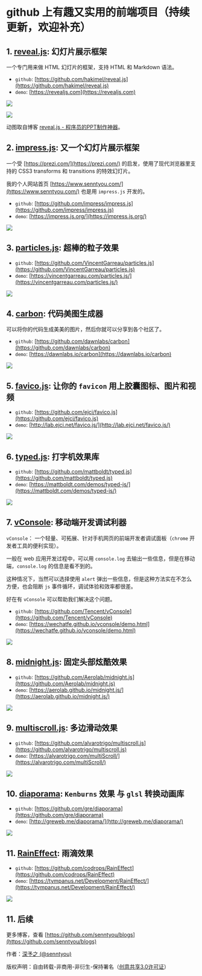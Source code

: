 # github 上有趣又实用的前端项目（持续更新，欢迎补充）

## 1. [reveal.js](https://github.com/hakimel/reveal.js): 幻灯片展示框架

一个专门用来做 HTML 幻灯片的框架，支持 HTML 和 Markdown 语法。

- `github`: [https://github.com/hakimel/reveal.js](https://github.com/hakimel/reveal.js)
- `demo`: [https://revealjs.com](https://revealjs.com)

![](../images/6.png)

![](../images/7.webp)

动图取自博客 [reveal.js - 程序员的PPT制作神器](https://www.jianshu.com/p/b58c365d98c1)。

## 2. [impress.js](https://github.com/impress/impress.js): 又一个幻灯片展示框架

一个受 [https://prezi.com/](https://prezi.com/) 的启发，使用了现代浏览器里支持的 CSS3 transforms 和 transitions 的特效幻灯片。

我的个人网站首页 [https://www.senntyou.com/](https://www.senntyou.com/) 也是用 `impress.js` 开发的。

- `github`: [https://github.com/impress/impress.js](https://github.com/impress/impress.js)
- `demo`: [https://impress.js.org/](https://impress.js.org/)

![](../images/8.png)

## 3. [particles.js](https://github.com/VincentGarreau/particles.js): 超棒的粒子效果

- `github`: [https://github.com/VincentGarreau/particles.js](https://github.com/VincentGarreau/particles.js)
- `demo`: [https://vincentgarreau.com/particles.js/](https://vincentgarreau.com/particles.js/)

![](../images/39.jpg)

## 4. [carbon](https://github.com/dawnlabs/carbon): 代码美图生成器

可以将你的代码生成美美的图片，然后你就可以分享到各个社区了。

- `github`: [https://github.com/dawnlabs/carbon](https://github.com/dawnlabs/carbon)
- `demo`: [https://dawnlabs.io/carbon](https://dawnlabs.io/carbon)

![](../images/10.png)

## 5. [favico.js](https://github.com/ejci/favico.js): 让你的 `favicon` 用上胶囊图标、图片和视频

- `github`: [https://github.com/ejci/favico.js](https://github.com/ejci/favico.js)
- `demo`: [http://lab.ejci.net/favico.js/](http://lab.ejci.net/favico.js/)

![](../images/12.png) 

## 6. [typed.js](https://github.com/mattboldt/typed.js): 打字机效果库

- `github`: [https://github.com/mattboldt/typed.js](https://github.com/mattboldt/typed.js)
- `demo`: [https://mattboldt.com/demos/typed-js/](https://mattboldt.com/demos/typed-js/)

![](../images/11.png)

## 7. [vConsole](https://github.com/Tencent/vConsole): 移动端开发调试利器

`vConsole`： 一个轻量、可拓展、针对手机网页的前端开发者调试面板（`chrome` 开发者工具的便利实现）。

一般在 web 应用开发过程中，可以用 `console.log` 去输出一些信息，但是在移动端，`console.log` 的信息是看不到的。

这种情况下，当然可以选择使用 `alert` 弹出一些信息，但是这种方法实在不怎么方便，也会阻断 `js` 事件循环，调试体验和效率都很差。

好在有 `vConsole` 可以帮助我们解决这个问题。

- `github`: [https://github.com/Tencent/vConsole](https://github.com/Tencent/vConsole)
- `demo`: [https://wechatfe.github.io/vconsole/demo.html](https://wechatfe.github.io/vconsole/demo.html)

![](../images/9.png)

## 8. [midnight.js](https://github.com/Aerolab/midnight.js): 固定头部炫酷效果

- `github`: [https://github.com/Aerolab/midnight.js](https://github.com/Aerolab/midnight.js)
- `demo`: [https://aerolab.github.io/midnight.js/](https://aerolab.github.io/midnight.js/)

![](../images/14.png)

## 9. [multiscroll.js](https://github.com/alvarotrigo/multiscroll.js): 多边滑动效果

- `github`: [https://github.com/alvarotrigo/multiscroll.js](https://github.com/alvarotrigo/multiscroll.js)
- `demo`: [https://alvarotrigo.com/multiScroll/](https://alvarotrigo.com/multiScroll/)

![](../images/13.png)

## 10. [diaporama](https://github.com/gre/diaporama): `Kenburns` 效果 与 `glsl` 转换动画库

- `github`: [https://github.com/gre/diaporama](https://github.com/gre/diaporama)
- `demo`: [http://greweb.me/diaporama/](http://greweb.me/diaporama/)

![](../images/16.gif)

## 11. [RainEffect](https://github.com/codrops/RainEffect): 雨滴效果

- `github`: [https://github.com/codrops/RainEffect](https://github.com/codrops/RainEffect)
- `demo`: [https://tympanus.net/Development/RainEffect/](https://tympanus.net/Development/RainEffect/)

![](../images/15.png)

## 11. 后续

更多博客，查看 [https://github.com/senntyou/blogs](https://github.com/senntyou/blogs)

作者：[深予之 (@senntyou)](https://github.com/senntyou)

版权声明：自由转载-非商用-非衍生-保持署名（[创意共享3.0许可证](https://creativecommons.org/licenses/by-nc-nd/3.0/deed.zh)）
